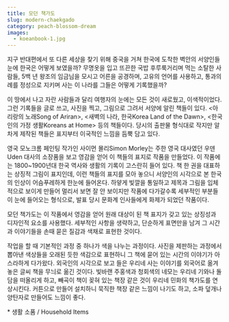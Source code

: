 ```yaml
---
title: 모던 책가도
slug: modern-chaekgado
category: peach-blossom-dream
images:
  - koeanbook-1.jpg
---
```


지구 반대편에서 또 다른 세상을 찾기 위해 중국을 거쳐 한국에 도착한 벽안의 서양인들 눈에 한국은 어떻게 보였을까? 무명옷을 입고 뜨끈한 국밥 후루룩거리며 먹는 소탈한 사람들, 5백 년 왕조의 임금님을 모시고 어른을 공경하며, 고유의 언어를 사용하고, 통과의례를 정성으로 지키며 사는 이 나라를 그들은 어떻게 기록했을까?

이 땅에서 나고 자란 사람들과 달리 여행자의 눈에는 모든 것이 새로웠고, 이색적이었다. 그런 기록들을 글로 쓰고, 사진을 찍고, 그림으로 그려서 서양에 알린 책들이 있다. &lt;아리랑의 노래Song of Ariran&gt;, &lt;새벽의 나라, 한국Korea Land of the Dawn&gt;, &lt;한국인의 가정 생활Koreans at Home&gt; 등의 책들이다. 당시의 출판물 형식대로 작지만 알차게 제작된 책들은 표지부터 이국적인 느낌을 듬뿍 담고 있다.

영국 모노크롬 페인팅 작가인 사이먼 몰리Simon Morley는 주한 영국 대사였던 우덴Uden 대사의 소장품을 보고 영감을 얻어 이 책들의 표지로 작품을 만들었다. 이 작품에는 1800~1900년대 한국 역사와 생활의 기록이 고스란히 들어 있다. 책 한 권을 대표하는 상징적 그림이 표지인데, 이런 책들의 표지를 모아 놓으니 서양인의 시각으로 본 한국의 인상이 어슴푸레하게 한눈에 들어온다. 하얗게 빛깔을 통일하고 제목과 그림을 입체적으로 보이게 만들어 멀리서 보면 잘 안 보이지만 작품에 다가갈수록 세부적인 부분들이 눈에 들어오는 형식으로, 발표 당시 문화계 인사들에게 화제가 되었던 작품이다.

모던 책가도는 이 작품에서 영감을 얻어 원래 대상이 된 책 표지가 갖고 있는 상징성과 디자인적 요소를 사용했다. 세부적인 사항을 생략하고, 단순하게 표면만을 남겨 그 시간과 이야기들을 손때 묻은 질감과 색채로 표현한 것이다.

작업을 할 때 기본적인 과정 중 하나가 색을 나누는 과정이다. 사진을 제판하는 과정에서 뽑아낸 색상들을 오래된 듯한 색감으로 표현하니 그 책에 묻어 있는 시간의 이야기가 아스라하게 다가왔다. 외국인의 시각으로 보고 들은 우리네 사는 이야기를 외국어로 옮겨 놓은 글씨 책을 무늬로 옮긴 것이다. 빛바랜 주홍색과 청회색의 네모는 우리네 기와나 돌담을 떠올리게 하고, 빼곡이 책이 꽂혀 있는 책장 같은 것이 우리네 민화의 책가도를 연상시킨다. 커튼으로 만들어 설치하니 묵직한 책장 같은 느낌이 나기도 하고, 소파 덮개나 양탄자로 만들어도 느낌이 좋다.

&#x2A; 생활 소품 / Household Items
